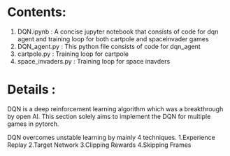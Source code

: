 # Contents:
1. DQN.ipynb :  A concise jupyter notebook that consists of code for dqn agent and training loop for both cartpole and spaceinvader games
2. DQN_agent.py :  This python file consists of code for dqn_agent
3. cartpole.py : Training loop for cartpole
4. space_invaders.py : Training loop for space inavders

# Details : 
DQN is a deep reinforcement learning algorithm which was a breakthrough by open AI. This section solely aims to implement the DQN for multiple games in pytorch.

DQN overcomes unstable learning by mainly 4 techniques.
  1.Experience Replay
  2.Target Network
  3.Clipping Rewards
  4.Skipping Frames

